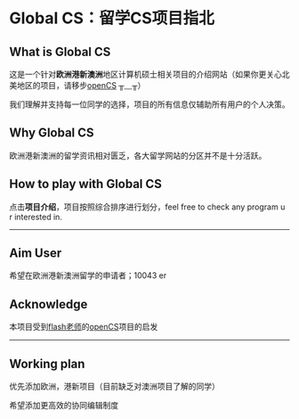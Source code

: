 # Global CS：留学CS项目指北

## What is Global CS

这是一个针对**欧洲港新澳洲**地区计算机硕士相关项目的介绍网站（如果你更关心北美地区的项目，请移步[openCS](https://opencs.app/) ╥﹏╥）

我们理解并支持每一位同学的选择，项目的所有信息仅辅助所有用户的个人决策。

## Why Global CS

欧洲港新澳洲的留学资讯相对匮乏，各大留学网站的分区并不是十分活跃。

## How to play with Global CS

点击**项目介绍**，项目按照综合排序进行划分，feel free to check any program u r interested in.

***



## Aim User

希望在欧洲港新澳洲留学的申请者；10043 er

## Acknowledge

本项目受到[flash老师](https://github.com/xichenpan)的[openCS](https://github.com/opencsapp/opencsapp.github.io)项目的启发

***



## Working plan

优先添加欧洲，港新项目（目前缺乏对澳洲项目了解的同学）

希望添加更高效的协同编辑制度







